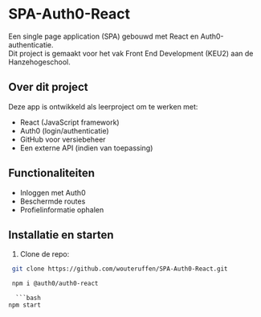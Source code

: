 # SPA-Auth0-React

Een single page application (SPA) gebouwd met React en Auth0-authenticatie.  
Dit project is gemaakt voor het vak Front End Development (KEU2) aan de Hanzehogeschool.

## Over dit project

Deze app is ontwikkeld als leerproject om te werken met:
- React (JavaScript framework)
- Auth0 (login/authenticatie)
- GitHub voor versiebeheer
- Een externe API (indien van toepassing)

## Functionaliteiten

- Inloggen met Auth0
- Beschermde routes
- Profielinformatie ophalen


## Installatie en starten

1. Clone de repo:
  ```bash
   git clone https://github.com/wouteruffen/SPA-Auth0-React.git

   ```

   ```bash
    npm i @auth0/auth0-react

   ```
   
      ```bash
    npm start

   ```
   